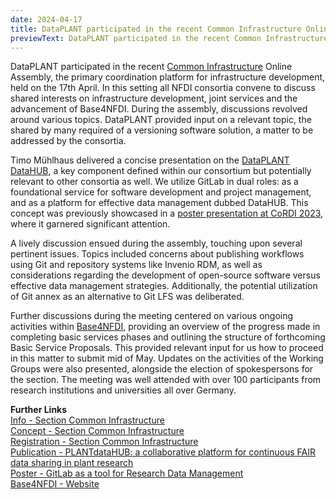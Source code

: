```yaml
---
date: 2024-04-17
title: DataPLANT participated in the recent Common Infrastructure Online Assembly
previewText: DataPLANT participated in the recent Common Infrastructure Online Assembly, the primary coordination platform for infrastructure development, held on the 17th April. In this setting all NFDI consortia convene to discuss shared interests on infrastructure development, joint services and the advancement of Base4NFDI. During the assembly, discussions revolved around various topics. DataPLANT provided input on a relevant topic, the shared by many required of a versioning software solution, a matter to be addressed by the consortia...
---
```


DataPLANT participated in the recent [Common Infrastructure](https://www.nfdi.de/section-infra/) Online Assembly, the primary coordination platform for infrastructure development, held on the 17th April. In this setting all NFDI consortia convene to discuss shared interests on infrastructure development, joint services and the advancement of Base4NFDI. During the assembly, discussions revolved around various topics. DataPLANT provided input on a relevant topic, the shared by many required of a versioning software solution, a matter to be addressed by the consortia. 

Timo Mühlhaus delivered a concise presentation on the [DataPLANT DataHUB](https://doi.org/10.5281/zenodo.10021181), a key component defined within our consortium but potentially relevant to other consortia as well. We utilize GitLab in dual roles: as a foundational service for software development and project management, and as a platform for effective data management dubbed DataHUB. This concept was previously showcased in a [poster presentation at CoRDI 2023](https://doi.org/10.5281/zenodo.10021181), where it garnered significant attention.

A lively discussion ensued during the assembly, touching upon several pertinent issues. Topics included concerns about publishing workflows using Git and repository systems like Invenio RDM, as well as considerations regarding the development of open-source software versus effective data management strategies. Additionally, the potential utilization of Git annex as an alternative to Git LFS was deliberated. 

Further discussions during the meeting centered on various ongoing activities within [Base4NFDI](https://base4nfdi.de/), providing an overview of the progress made in completing basic services phases and outlining the structure of forthcoming Basic Service Proposals. This provided relevant input for us how to proceed in this matter to submit mid of May. Updates on the activities of the Working Groups were also presented, alongside the election of spokespersons for the section. The meeting was well attended with over 100 participants from research institutions and universities all over Germany. 

**Further Links**    
[Info - Section Common Infrastructure](https://www.nfdi.de/section-infra/)   
[Concept - Section Common Infrastructure](https://doi.org/10.5281/zenodo.5607490)   
[Registration - Section Common Infrastructure](https://www.nfdi.de/registration-for-participation-in-the-sections/?lang=en)   
[Publication - PLANTdataHUB: a collaborative platform for continuous FAIR data sharing in plant research](https://doi.org/10.1111/tpj.16474)    
[Poster - GitLab as a tool for Research Data Management](https://doi.org/10.5281/zenodo.10021181)   
[Base4NFDI - Website](https://base4nfdi.de/)
